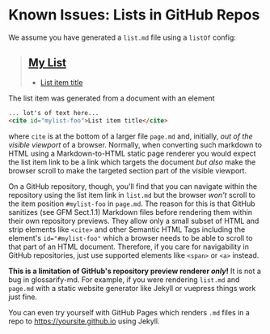 # Known Issues: Lists in GitHub Repos
<!--
aliases: Lists on GitHub
-->
[2]: <>

We assume you have generated a `list.md` file using a `listOf` config:

> ## [My List](#my-list)
>
> *   [List item title][2]

The list item was generated from a document with an element

```md
... lot's of text here...
<cite id="mylist-foo">List item title</cite>
```

where `cite` is at the bottom of a larger file `page.md` and, initially, *out of the visible viewport* of a browser.
Normally, when converting such markdown to HTML using a Markdown-to-HTML static page renderer you would expect the list item link to be a link which targets the document *but also* make the browser scroll to make the targeted section part of the visible viewport.

On a GitHub repository, though, you'll find that you can navigate within the repository using the list item link in `list.md` but the browser *won't* scroll to the item position `#mylist-foo` in `page.md`. The reason for this is that GitHub sanitizes (see GFM Sect.1.1) Markdown files before rendering them within their own repository previews. They allow only a small subset of HTML and strip elements like `<cite>` and other Semantic HTML Tags including the element's `id="#mylist-foo"` which a browser needs to be able to scroll to that part of an HTML document. Therefore, if you care for navigability in GitHub repositories, just use supported elements like `<span>` or `<a>` instead.

**This is a limitation of GitHub's repository preview renderer *only*!** It is not a bug in glossarify-md. For example, if you were rendering `list.md` and `page.md` with a static website generator like Jekyll or vuepress things work just fine.

You can even try yourself with GitHub Pages which renders `.md` files in a repo to https://yoursite.github.io using Jekyll.
